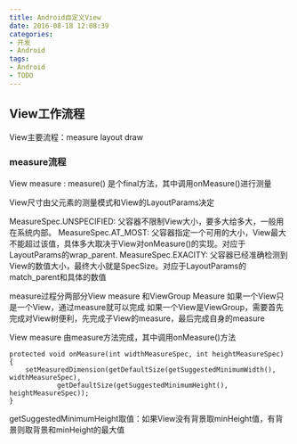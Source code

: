```yaml
---
title: Android自定义View
date: 2016-08-18 12:08:39
categories:
- 开发
- Android
tags:
- Android
- TODO
---
```


## View工作流程
View主要流程：measure layout draw

### measure流程
View measure : measure() 是个final方法，其中调用onMeasure()进行测量

View尺寸由父元素的测量模式和View的LayoutParams决定

MeasureSpec.UNSPECIFIED: 父容器不限制View大小，要多大给多大，一般用在系统内部。
MeasureSpec.AT_MOST: 父容器指定一个可用的大小，View最大不能超过该值，具体多大取决于View对onMeasure()的实现。对应于LayoutParams的wrap_parent.
MeasureSpec.EXACITY: 父容器已经准确检测到View的数值大小，最终大小就是SpecSize。对应于LayoutParams的match_parent和具体的数值

measure过程分两部分View measure 和ViewGroup Measure
如果一个View只是一个View，通过measure就可以完成
如果一个View是ViewGroup，需要首先完成对View树便利，先完成子View的measure，最后完成自身的measure

View measure 由measure方法完成，其中调用onMeasure()方法
```
protected void onMeasure(int widthMeasureSpec, int heightMeasureSpec) {
    setMeasuredDimension(getDefaultSize(getSuggestedMinimumWidth(), widthMeasureSpec),
            getDefaultSize(getSuggestedMinimumHeight(), heightMeasureSpec));
}
```
getSuggestedMinimumHeight取值：如果View没有背景取minHeight值，有背景则取背景和minHeight的最大值
